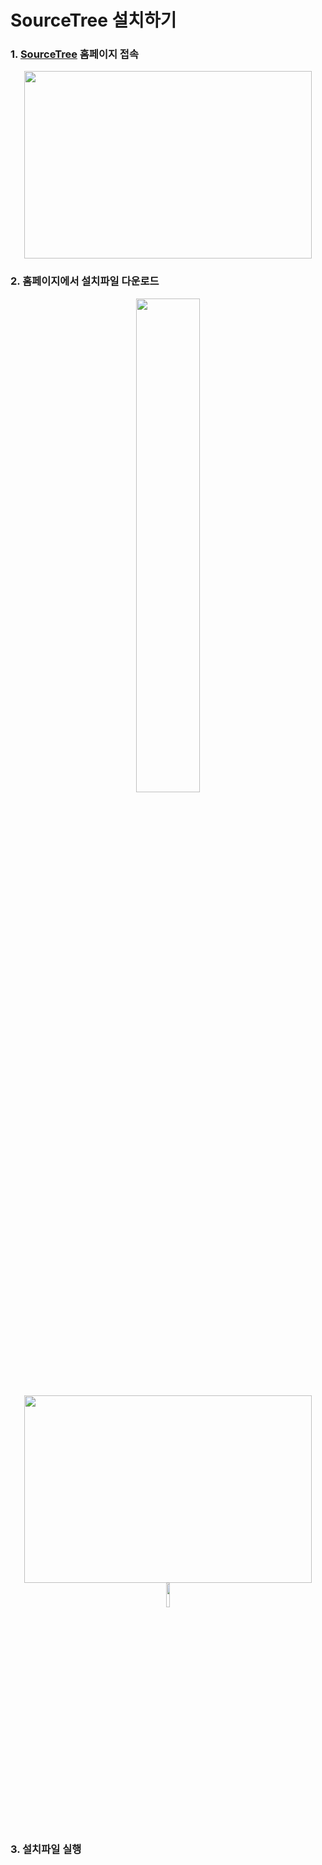 # SourceTree 설치하기
### 1. [SourceTree](https://www.sourcetreeapp.com) 홈페이지 접속
<p align="center">
  <img width="460" height="300" src="https://user-images.githubusercontent.com/102717259/161205502-0d273386-020f-4cc4-b313-757d9fd84ee4.png">
</p>

### 2. 홈페이지에서 설치파일 다운로드
<p align="center">
<img width="45%" height="45%" src="https://user-images.githubusercontent.com/102717259/161206374-fed76c9a-9254-4cd1-aea8-6123d2744d2c.png">  <img width="460" height="300" src="https://user-images.githubusercontent.com/102717259/161210162-f7104366-9155-4a1d-b18f-7a81e9c595cf.png">  <img width="10%" height="10%" src="https://user-images.githubusercontent.com/102717259/161210213-521ccd34-bb3d-4fbf-adf4-09f18ee1ab2c.png">
</p>

### 3. 설치파일 실행
